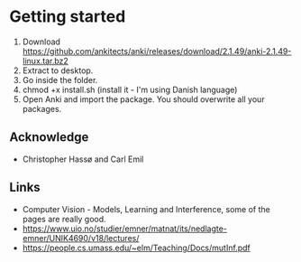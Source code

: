 # Getting started

1) Download https://github.com/ankitects/anki/releases/download/2.1.49/anki-2.1.49-linux.tar.bz2
2) Extract to desktop.
3) Go inside the folder.
4) chmod +x install.sh (install it - I'm using Danish language)
5) Open Anki and import the package. You should overwrite all your packages.

## Acknowledge
- Christopher Hassø and Carl Emil

## Links

- Computer Vision - Models, Learning and Interference, some of the pages are really good.
- https://www.uio.no/studier/emner/matnat/its/nedlagte-emner/UNIK4690/v18/lectures/
- https://people.cs.umass.edu/~elm/Teaching/Docs/mutInf.pdf